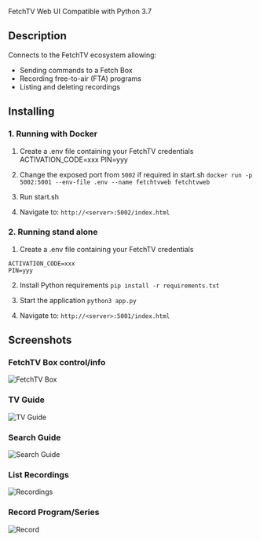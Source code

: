 FetchTV Web UI
Compatible with Python 3.7

## Description
Connects to the FetchTV ecosystem allowing:
- Sending commands to a Fetch Box
- Recording free-to-air (FTA) programs
- Listing and deleting recordings

## Installing

### 1. Running with Docker
1. Create a .env file containing your FetchTV credentials
ACTIVATION_CODE=xxx
PIN=yyy

2. Change the exposed port from ```5002``` if required in start.sh
```docker run -p 5002:5001 --env-file .env --name fetchtvweb fetchtvweb```

3. Run start.sh

4. Navigate to:
```http://<server>:5002/index.html```

### 2. Running stand alone
1. Create a .env file containing your FetchTV credentials
```
ACTIVATION_CODE=xxx
PIN=yyy
```

2. Install Python requirements
```pip install -r requirements.txt```

3. Start the application
```python3 app.py```

4. Navigate to:
```http://<server>:5001/index.html```

## Screenshots
### FetchTV Box control/info
![](https://raw.githubusercontent.com/jinxo13/FetchTVWeb/main/screenshots/box.png "FetchTV Box")

### TV Guide
![](https://raw.githubusercontent.com/jinxo13/FetchTVWeb/main/screenshots/tv_guide.png "TV Guide")

### Search Guide
![](https://raw.githubusercontent.com/jinxo13/FetchTVWeb/main/screenshots/search_guide.png "Search Guide")

### List Recordings
![](https://raw.githubusercontent.com/jinxo13/FetchTVWeb/main/screenshots/recordings.png "Recordings")

### Record Program/Series
![](https://raw.githubusercontent.com/jinxo13/FetchTVWeb/main/screenshots/record.png "Record")
